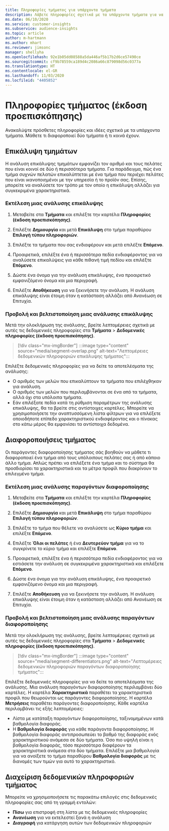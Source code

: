 ```yaml
---
title: Πληροφορίες τμήματος για υπάρχοντα τμήματα
description: Λάβετε πληροφορίες σχετικά με τα υπάρχοντα τμήματα για να δείτε τις διαφορές και τα κοινά σημεία.
ms.date: 06/10/2020
ms.service: customer-insights
ms.subservice: audience-insights
ms.topic: article
author: m-hartmann
ms.author: mhart
ms.reviewer: jimsonc
manager: shellyha
ms.openlocfilehash: 92e1b05dd08588a5da446af5b17b2d6ce57490ce
ms.sourcegitcommit: cf9b78559ca189d4c2086a66c879098d56c0377a
ms.translationtype: HT
ms.contentlocale: el-GR
ms.lasthandoff: 11/03/2020
ms.locfileid: "4405852"
---
```

# <a name="segment-insights-preview"></a>Πληροφορίες τμήματος (έκδοση προεπισκόπησης)

Ανακαλύψτε πρόσθετες πληροφορίες και ιδέες σχετικά με τα υπάρχοντα τμήματα. Μάθετε τι διαφοροποιεί δύο τμήματα ή τι κοινά έχουν.

## <a name="segment-overlap"></a>Επικάλυψη τμημάτων

Η ανάλυση επικάλυψης τμημάτων εμφανίζει τον αριθμό και τους πελάτες που είναι κοινοί σε δύο ή περισσότερα τμήματα. Για παράδειγμα, πώς ένα τμήμα συχνών πελατών επικαλύπτεται με ένα τμήμα που περιέχει πελάτες που είναι ικανοποιημένοι με την υπηρεσία ή το προϊόν σας.
Επίσης, μπορείτε να αναλύσετε τον τρόπο με τον οποίο η επικάλυψη αλλάζει για συγκεκριμένα χαρακτηριστικά.

### <a name="run-an-overlap-analysis"></a>Εκτέλεση μιας ανάλυσης επικάλυψης

1. Μεταβείτε στα **Τμήματα** και επιλέξτε την καρτέλα **Πληροφορίες (έκδοση προεπισκόπησης)**.

1. Επιλέξτε **Δημιουργία** και μετά **Επικάλυψη** στο τμήμα παραθύρου **Επιλογή τύπου πληροφοριών**.

1. Επιλέξτε τα τμήματα που σας ενδιαφέρουν και μετά επιλέξτε **Επόμενο**.

1. Προαιρετικά, επιλέξτε ένα ή περισσότερα πεδία ενδιαφέροντος για να αναλύσετε επικαλύψεις για κάθε πιθανή τιμή πεδίου και επιλέξτε **Επόμενο**.

1. Δώστε ένα όνομα για την ανάλυση επικάλυψης, ένα προαιρετικό εμφανιζόμενο όνομα και μια περιγραφή.

1. Επιλέξτε **Αποθήκευση** για να ξεκινήσετε την ανάλυση. Η ανάλυση επικάλυψης είναι έτοιμη όταν η κατάσταση αλλάζει από Ανανέωση σε Επιτυχία.

### <a name="view-and-optimize-an-overlap-analysis"></a>Προβολή και βελτιστοποίηση μιας ανάλυσης επικάλυψης

Μετά την ολοκλήρωση της ανάλυσης, βρείτε λεπτομέρειες σχετικά με αυτές τις δεδομενικές πληροφορίες στα **Τμήματα** > **Δεδομενικές πληροφορίες (έκδοση προεπισκόπησης)**.

> [!div class="mx-imgBorder"]
> :::image type="content" source="media/segment-overlap.png" alt-text="Λεπτομέρειες δεδομενικών πληροφοριών επικάλυψης τμήματος":::

Επιλέξτε δεδομενικές πληροφορίες για να δείτε τα αποτελέσματα της ανάλυσης:

- Ο αριθμός των μελών που επικαλύπτουν τα τμήματα που επιλέχθηκαν για ανάλυση.
- Ο αριθμός των μελών που περιλαμβάνονται σε ένα από τα τμήματα, αλλά όχι στα υπόλοιπα τμήματα.
- Εάν επιλέξατε πεδία κατά τη ρύθμιση παραμέτρων της ανάλυσης επικάλυψης, θα τα βρείτε στις αντίστοιχες καρτέλες. Μπορείτε να χρησιμοποιήσετε την αναπτυσσόμενη λίστα φίλτρων για να επιλέξετε οποιοδήποτε επίπεδο χαρακτηριστικού ενδιαφέροντος και ο πίνακας στο κάτω μέρος θα εμφανίσει τα αντίστοιχα δεδομένα.

## <a name="segment-differentiators"></a>Διαφοροποιήσεις τμήματος

Οι παράγοντες διαφοροποίησης τμήματος σάς βοηθούν να μάθετε τι διαφοροποιεί ένα τμήμα από τους υπόλοιπους πελάτες σας ή από κάποιο άλλο τμήμα. Απλώς πρέπει να επιλέξετε ένα τμήμα και το σύστημα θα προσδιορίσει τα χαρακτηριστικά και τα μέτρα προφίλ που διακρίνουν το επιλεγμένο τμήμα.

### <a name="run-a-differentiator-analysis"></a>Εκτέλεση μιας ανάλυσης παραγόντων διαφοροποίησης

1. Μεταβείτε στα **Τμήματα** και επιλέξτε την καρτέλα **Πληροφορίες (έκδοση προεπισκόπησης)**.

1. Επιλέξτε **Δημιουργία** και μετά **Επικάλυψη** στο τμήμα παραθύρου **Επιλογή τύπου πληροφοριών**.

1. Επιλέξτε το τμήμα που θέλετε να αναλύσετε ως **Κύριο τμήμα** και επιλέξτε **Επόμενο**.

1. Επιλέξτε **Όλοι οι πελάτες** ή ένα **Δευτερεύον τμήμα** για να το συγκρίνετε το κύριο τμήμα και επιλέξτε **Επόμενο**.

1. Προαιρετικά, επιλέξτε ένα ή περισσότερα πεδία ενδιαφέροντος για να εστιάσετε την ανάλυση σε συγκεκριμένα χαρακτηριστικά και επιλέξετε **Επόμενο**.

1. Δώστε ένα όνομα για την ανάλυση επικάλυψης, ένα προαιρετικό εμφανιζόμενο όνομα και μια περιγραφή.

1. Επιλέξτε **Αποθήκευση** για να ξεκινήσετε την ανάλυση. Η ανάλυση επικάλυψης είναι έτοιμη όταν η κατάσταση αλλάζει από Ανανέωση σε Επιτυχία.

### <a name="view-and-optimize-a-differentiators-analysis"></a>Προβολή και βελτιστοποίηση μιας ανάλυσης παραγόντων διαφοροποίησης

Μετά την ολοκλήρωση της ανάλυσης, βρείτε λεπτομέρειες σχετικά με αυτές τις δεδομενικές πληροφορίες στα **Τμήματα** > **Δεδομενικές πληροφορίες (έκδοση προεπισκόπησης)**.

> [!div class="mx-imgBorder"]
> :::image type="content" source="media/segment-differentiators.png" alt-text="Λεπτομέρειες δεδομενικών πληροφοριών παραγόντων διαφοροποίησης τμήματος":::

Επιλέξτε δεδομενικές πληροφορίες για να δείτε τα αποτελέσματα της ανάλυσης. Μια ανάλυση παραγόντων διαφοροποίησης περιλαμβάνει δύο καρτέλες. Η καρτέλα **Χαρακτηριστικά** παραθέτει τα χαρακτηριστικά προφίλ που θεωρούνται ως παράγοντες διαφοροποίησης. Η καρτέλα **Μετρήσεις** παραθέτει παράγοντες διαφοροποίησης. Κάθε καρτέλα περιλαμβάνει τις εξής λεπτομέρειες:

- Λίστα με κατάταξη παραγόντων διαφοροποίησης, ταξινομημένων κατά βαθμολογία διαφοράς.
- Η **Βαθμολογία διαφοράς** για κάθε παράγοντα διαφοροποίησης. Η βαθμολογία διαφοράς αντιπροσωπεύει το βαθμό της διαφοράς ενός χαρακτηριστικού ανάμεσα σε δύο τμήματα. Όσο πιο υψηλή είναι η βαθμολογία διαφοράς, τόσο περισσότερα διαφέρουν τα χαρακτηριστικά ανάμεσα στα δύο τμήματα. Επιλέξτε μια βαθμολογία για να ανοίξετε το τμήμα παραθύρου **Βαθμολογία διαφοράς** με τις διανομές των τιμών για αυτό το χαρακτηριστικό.

## <a name="manage-segment-insights"></a>Διαχείριση δεδομενικών πληροφοριών τμήματος

Μπορείτε να χρησιμοποιήσετε τις παρακάτω επιλογές στις δεδομενικές πληροφορίες σας από τη γραμμή εντολών:

- **Πίσω** για επιστροφή στη λίστα με τις δεδομενικές πληροφορίες
- **Ανανέωση** για να εκτελεστεί ξανά η ανάλυση
- **Διαγραφή** για κατάργηση αυτών των δεδομενικών πληροφοριών
